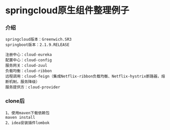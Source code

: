 # springcloud原生组件整理例子
### 介绍

    springcloud版本：Greenwich.SR3
    springboot版本：2.1.9.RELEASE
    
    注册中心：cloud-eureka
    配置中心：cloud-config
    服务网关：cloud-zuul
    负载均衡：cloud-ribbon
    远程调用：cloud-feign（集成Netflix-ribbon负载均衡、Netflix-hystrix断路器，熔断机制，服务降级）
    服务提供方：cloud-provider
    
### clone后
    1、使用maven下载依赖包
    maven install
    2、idea安装插件lombok  
